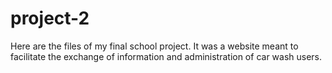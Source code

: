 # project-2
Here are the files of my final school project. It was a website meant to facilitate the exchange of information and administration of car wash users.
